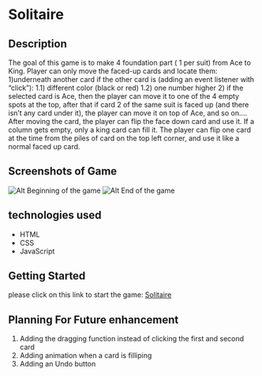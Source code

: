 # Solitaire

## Description
The goal of this game is to make 4 foundation part ( 1 per suit) from Ace to King. Player can only move the faced-up cards and locate them:
1)underneath another card if the other card is (adding an event listener with “click”):
	1.1) different color (black or red)
	1.2) one number higher
2) if the selected card is Ace, then the player can move it to one of the 4 empty spots at the top, after that if card 2 of the same suit is faced up (and there isn’t any card under it), the player can move it on top of Ace, and so on….
After moving the card, the player can flip the face down card and use it. If a column gets empty, only a king card can fill it.
The player can flip one card at the time from the piles of card on the top left corner, and use it like a normal faced up card.

## Screenshots of Game

![Alt Beginning of the game](./imgs./first.png)
![Alt End of the game](./imgs./end.png)

## technologies used
* HTML
* CSS
* JavaScript

## Getting Started
please click on this link to start the game:
[Solitaire](https://sanasdh.github.io/Solitaire/index.html)

## Planning For Future enhancement
1. Adding the dragging function instead of clicking the first and second card
2. Adding animation when a card is filliping
3. Adding an Undo button


